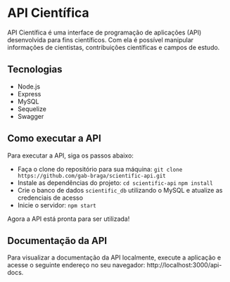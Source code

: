# API Científica

API Científica é uma interface de programação de aplicações (API) desenvolvida para fins científicos.
Com ela é possível manipular informações de cientistas, contribuições científicas e campos de estudo.

## Tecnologias
* Node.js
* Express
* MySQL
* Sequelize
* Swagger

## Como executar a API
Para executar a API, siga os passos abaixo:
* Faça o clone do repositório para sua máquina: `git clone https://github.com/gab-braga/scientific-api.git`
* Instale as dependências do projeto: `cd scientific-api` `npm install`
* Crie o banco de dados `scientific_db` utilizando o MySQL e atualize as credenciais de acesso
* Inicie o servidor: `npm start`

Agora a API está pronta para ser utilizada!

## Documentação da API
Para visualizar a documentação da API localmente, execute a aplicação e acesse o seguinte endereço no seu navegador: http://localhost:3000/api-docs.
